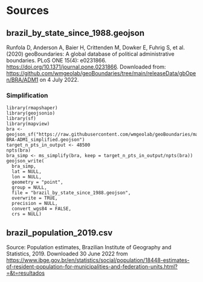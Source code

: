 # Sources

## brazil_by_state_since_1988.geojson
Runfola D, Anderson A, Baier H, Crittenden M, Dowker E, Fuhrig S, et al. (2020) 
geoBoundaries: A global database of political administrative boundaries. 
PLoS ONE 15(4): e0231866. https://doi.org/10.1371/journal.pone.0231866. 
Downloaded from: https://github.com/wmgeolab/geoBoundaries/tree/main/releaseData/gbOpen/BRA/ADM1 on 4 July 2022.

### Simplification
```
library(rmapshaper)
library(geojsonio)
library(sf)
library(mapview)
bra <- geojson_sf("https://raw.githubusercontent.com/wmgeolab/geoBoundaries/main/releaseData/gbOpen/BRA/ADM1/geoBoundaries-BRA-ADM1_simplified.geojson")
target_n_pts_in_output <- 48500
npts(bra)
bra_simp <- ms_simplify(bra, keep = target_n_pts_in_output/npts(bra))
geojson_write(
  bra_simp,
  lat = NULL,
  lon = NULL,
  geometry = "point",
  group = NULL,
  file = "brazil_by_state_since_1988.geojson",
  overwrite = TRUE,
  precision = NULL,
  convert_wgs84 = FALSE,
  crs = NULL)
```

## brazil_population_2019.csv
Source: Population estimates, Brazilian Institute of Geography and Statistics, 2019. Downloaded 30 June 2022 from 
https://www.ibge.gov.br/en/statistics/social/population/18448-estimates-of-resident-population-for-municipalities-and-federation-units.html?=&t=resultados

